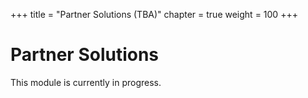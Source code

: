 +++
title = "Partner Solutions (TBA)"
chapter = true
weight = 100
+++

# Partner Solutions

This module is currently in progress.